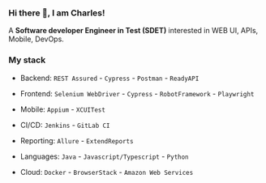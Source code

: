 ### Hi there 👋, I am Charles!
 
A **Software developer Engineer in Test (SDET)** interested in WEB UI, APIs, Mobile, DevOps.


### My stack
* Backend:  `REST Assured` - `Cypress` - `Postman` - `ReadyAPI`

* Frontend: `Selenium WebDriver` - `Cypress` - `RobotFramework` - `Playwright`

* Mobile: `Appium` - `XCUITest`

* CI/CD: `Jenkins` - `GitLab CI`

* Reporting: `Allure` - `ExtendReports`

* Languages: `Java` - `Javascript/Typescript` - `Python`

* Cloud: `Docker` - `BrowserStack` - `Amazon Web Services`
